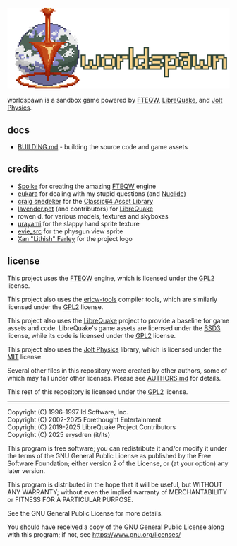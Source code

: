 ![worldspawn](./.github/ws%20logo%20256%20long.png)

worldspawn is a sandbox game powered by [FTEQW](https://www.fteqw.org/),
[LibreQuake](https://github.com/lavenderdotpet/LibreQuake), and
[Jolt Physics](https://github.com/jrouwe/JoltPhysics).

## docs

- [BUILDING.md](./BUILDING.md) - building the source code and game assets

## credits

- [Spoike](https://triptohell.info/) for creating the amazing [FTEQW](https://www.fteqw.org/) engine
- [eukara](https://frag-net.com/) for dealing with my stupid questions (and [Nuclide](https://github.com/VeraVisions/nuclide/))
- [craig snedeker](https://craigsnedeker.tumblr.com/) for the [Classic64 Asset Library](https://craigsnedeker.itch.io/classic64-asset-library)
- [lavender.pet](https://github.com/lavenderdotpet/) (and contributors) for [LibreQuake](https://github.com/lavenderdotpet/LibreQuake)
- rowen d. for various models, textures and skyboxes
- [urayami](https://urayami.online/) for the slappy hand sprite texture
- [evie_src](https://eviesrc.neocities.org/) for the physgun view sprite
- [Xan "Lithish" Farley](https://lithish.com/) for the project logo

## license

This project uses the [FTEQW](https://github.com/fte-team/fteqw) engine, which
is licensed under the [GPL2](./contrib/GPL2) license.

This project also uses the [ericw-tools](https://github.com/ericwa/ericw-tools)
compiler tools, which are similarly licensed under the [GPL2](./contrib/GPL2)
license.

This project also uses the
[LibreQuake](https://github.com/lavenderdotpet/LibreQuake) project to provide a
baseline for game assets and code. LibreQuake's game assets are licensed under
the [BSD3](./contrib/BSD3) license, while its code is licensed under the
[GPL2](./contrib/GPL2) license.

This project also uses the
[Jolt Physics](https://github.com/jrouwe/JoltPhysics/) library, which is
licensed under the [MIT](./contrib/MIT) license.

Several other files in this repository were created by other authors, some of
which may fall under other licenses. Please see [AUTHORS.md](./AUTHORS.md) for
details.

This rest of this repository is licensed under the [GPL2](./contrib/GPL2)
license.

---

Copyright (C) 1996-1997 Id Software, Inc.\
Copyright (C) 2002-2025 Forethought Entertainment\
Copyright (C) 2019-2025 LibreQuake Project Contributors\
Copyright (C) 2025 erysdren (it/its)

This program is free software; you can redistribute it and/or
modify it under the terms of the GNU General Public License
as published by the Free Software Foundation; either version 2
of the License, or (at your option) any later version.

This program is distributed in the hope that it will be useful,
but WITHOUT ANY WARRANTY; without even the implied warranty of
MERCHANTABILITY or FITNESS FOR A PARTICULAR PURPOSE.

See the GNU General Public License for more details.

You should have received a copy of the GNU General Public License
along with this program; if not, see https://www.gnu.org/licenses/

